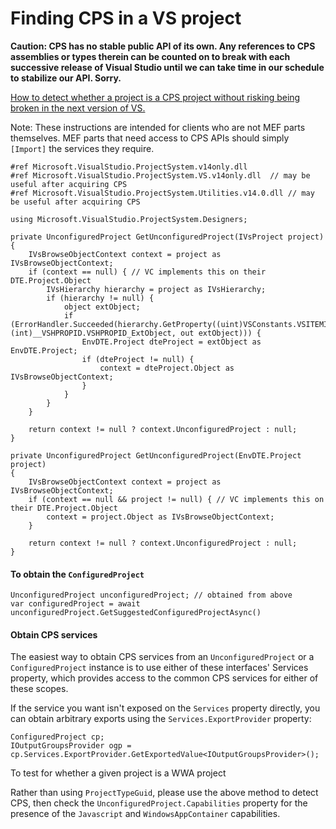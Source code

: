 Finding CPS in a VS project
===========================

**Caution: CPS has no stable public API of its own. Any references to CPS
assemblies or types therein can be counted on to break with each successive
release of Visual Studio until we can take time in our schedule to stabilize
our API. Sorry.**

[How to detect whether a project is a CPS project without risking being
broken in the next version of VS.](How_to_detect_whether_a_project_is_a_CPS_project.md)

Note: These instructions are intended for clients who are not MEF parts
themselves.  MEF parts that need access to CPS APIs should simply `[Import]`
the services they require.

    #ref Microsoft.VisualStudio.ProjectSystem.v14only.dll
    #ref Microsoft.VisualStudio.ProjectSystem.VS.v14only.dll  // may be useful after acquiring CPS
    #ref Microsoft.VisualStudio.ProjectSystem.Utilities.v14.0.dll // may be useful after acquiring CPS

    using Microsoft.VisualStudio.ProjectSystem.Designers;

    private UnconfiguredProject GetUnconfiguredProject(IVsProject project) {
        IVsBrowseObjectContext context = project as IVsBrowseObjectContext;
        if (context == null) { // VC implements this on their DTE.Project.Object
            IVsHierarchy hierarchy = project as IVsHierarchy;
            if (hierarchy != null) {
                object extObject;
                if (ErrorHandler.Succeeded(hierarchy.GetProperty((uint)VSConstants.VSITEMID.Root, (int)__VSHPROPID.VSHPROPID_ExtObject, out extObject))) {
                    EnvDTE.Project dteProject = extObject as EnvDTE.Project;
                    if (dteProject != null) {
                        context = dteProject.Object as IVsBrowseObjectContext;
                    }
                }
            }
        }

        return context != null ? context.UnconfiguredProject : null;
    }

    private UnconfiguredProject GetUnconfiguredProject(EnvDTE.Project project)
    {
        IVsBrowseObjectContext context = project as IVsBrowseObjectContext;
        if (context == null && project != null) { // VC implements this on their DTE.Project.Object
            context = project.Object as IVsBrowseObjectContext;
        }

        return context != null ? context.UnconfiguredProject : null;
    }

#### To obtain the `ConfiguredProject`

    UnconfiguredProject unconfiguredProject; // obtained from above
    var configuredProject = await unconfiguredProject.GetSuggestedConfiguredProjectAsync()

#### Obtain CPS services

The easiest way to obtain CPS services from an `UnconfiguredProject` or a
`ConfiguredProject` instance is to use either of these interfaces' Services
property, which provides access to the common CPS services for either of
these scopes. 

If the service you want isn't exposed on the `Services` property directly,
you can obtain arbitrary exports using the `Services.ExportProvider` property:

    ConfiguredProject cp;
    IOutputGroupsProvider ogp = cp.Services.ExportProvider.GetExportedValue<IOutputGroupsProvider>();

To test for whether a given project is a WWA project

Rather than using `ProjectTypeGuid`, please use the above method to detect
CPS, then check the `UnconfiguredProject.Capabilities` property for the
presence of the `Javascript` and `WindowsAppContainer` capabilities.

